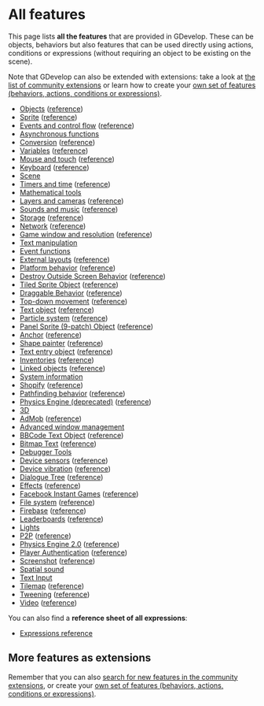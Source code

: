 # All features

This page lists **all the features** that are provided in GDevelop. These can be objects, behaviors but also features that can be used directly using actions, conditions or expressions (without requiring an object to be existing on the scene).

Note that GDevelop can also be extended with extensions: take a look at [the list of community extensions](/gdevelop5/extensions) or learn how to create your [own set of features (behaviors, actions, conditions or expressions)](/gdevelop5/extensions/create).


* [Objects](https://wiki.gdevelop.io/gdevelop5/objects/base_object/events) ([reference](https://wiki.gdevelop.io/gdevelop5/all-features/object/reference))
* [Sprite](https://wiki.gdevelop.io/gdevelop5/objects/sprite) ([reference](https://wiki.gdevelop.io/gdevelop5/all-features/sprite/reference))
* [Events and control flow](https://wiki.gdevelop.io/gdevelop5/all-features/advanced-conditions) ([reference](https://wiki.gdevelop.io/gdevelop5/all-features/common-instructions/reference))
* [Asynchronous functions](https://wiki.gdevelop.io/gdevelop5/all-features/async/reference)
* [Conversion](https://wiki.gdevelop.io/gdevelop5/all-features/common-conversions) ([reference](https://wiki.gdevelop.io/gdevelop5/all-features/common-conversions/reference))
* [Variables](https://wiki.gdevelop.io/gdevelop5/all-features/variables) ([reference](https://wiki.gdevelop.io/gdevelop5/all-features/variables/reference))
* [Mouse and touch](https://wiki.gdevelop.io/gdevelop5/all-features/mouse-touch) ([reference](https://wiki.gdevelop.io/gdevelop5/all-features/mouse-touch/reference))
* [Keyboard](https://wiki.gdevelop.io/gdevelop5/all-features/keyboard) ([reference](https://wiki.gdevelop.io/gdevelop5/all-features/keyboard/reference))
* [Scene](https://wiki.gdevelop.io/gdevelop5/all-features/scene/reference)
* [Timers and time](https://wiki.gdevelop.io/gdevelop5/all-features/timers-and-time) ([reference](https://wiki.gdevelop.io/gdevelop5/all-features/time/reference))
* [Mathematical tools](https://wiki.gdevelop.io/gdevelop5/all-features/mathematical-tools/reference)
* [Layers and cameras](https://wiki.gdevelop.io/gdevelop5/interface/scene-editor/layers-and-cameras) ([reference](https://wiki.gdevelop.io/gdevelop5/all-features/camera/reference))
* [Sounds and music](https://wiki.gdevelop.io/gdevelop5/all-features/audio) ([reference](https://wiki.gdevelop.io/gdevelop5/all-features/audio/reference))
* [Storage](https://wiki.gdevelop.io/gdevelop5/all-features/storage) ([reference](https://wiki.gdevelop.io/gdevelop5/all-features/storage/reference))
* [Network](https://wiki.gdevelop.io/gdevelop5/all-features/network) ([reference](https://wiki.gdevelop.io/gdevelop5/all-features/network/reference))
* [Game window and resolution](https://wiki.gdevelop.io/gdevelop5/all-features/window) ([reference](https://wiki.gdevelop.io/gdevelop5/all-features/window/reference))
* [Text manipulation](https://wiki.gdevelop.io/gdevelop5/all-features/string-instructions/reference)
* [Event functions](https://wiki.gdevelop.io/gdevelop5/all-features/advanced/reference)
* [External layouts](https://wiki.gdevelop.io/gdevelop5/interface/scene-editor/external-layouts) ([reference](https://wiki.gdevelop.io/gdevelop5/all-features/external-layouts/reference))
* [Platform behavior](https://wiki.gdevelop.io/gdevelop5/behaviors/platformer) ([reference](https://wiki.gdevelop.io/gdevelop5/all-features/platform-behavior/reference))
* [Destroy Outside Screen Behavior](https://wiki.gdevelop.io/gdevelop5/behaviors/destroyoutside) ([reference](https://wiki.gdevelop.io/gdevelop5/all-features/destroy-outside-behavior/reference))
* [Tiled Sprite Object](https://wiki.gdevelop.io/gdevelop5/objects/tiled_sprite) ([reference](https://wiki.gdevelop.io/gdevelop5/all-features/tiled-sprite-object/reference))
* [Draggable Behavior](https://wiki.gdevelop.io/gdevelop5/behaviors/draggable) ([reference](https://wiki.gdevelop.io/gdevelop5/all-features/draggable-behavior/reference))
* [Top-down movement](https://wiki.gdevelop.io/gdevelop5/behaviors/topdown) ([reference](https://wiki.gdevelop.io/gdevelop5/all-features/top-down-movement-behavior/reference))
* [Text object](https://wiki.gdevelop.io/gdevelop5/objects/text) ([reference](https://wiki.gdevelop.io/gdevelop5/all-features/text-object/reference))
* [Particle system](https://wiki.gdevelop.io/gdevelop5/objects/particles_emitter) ([reference](https://wiki.gdevelop.io/gdevelop5/all-features/particle-system/reference))
* [Panel Sprite (9-patch) Object](https://wiki.gdevelop.io/gdevelop5/objects/panel_sprite) ([reference](https://wiki.gdevelop.io/gdevelop5/all-features/panel-sprite-object/reference))
* [Anchor](https://wiki.gdevelop.io/gdevelop5/behaviors/anchor) ([reference](https://wiki.gdevelop.io/gdevelop5/all-features/anchor-behavior/reference))
* [Shape painter](https://wiki.gdevelop.io/gdevelop5/objects/shape_painter) ([reference](https://wiki.gdevelop.io/gdevelop5/all-features/primitive-drawing/reference))
* [Text entry object](https://wiki.gdevelop.io/gdevelop5/objects/text_entry) ([reference](https://wiki.gdevelop.io/gdevelop5/all-features/text-entry-object/reference))
* [Inventories](https://wiki.gdevelop.io/gdevelop5/all-features/inventory) ([reference](https://wiki.gdevelop.io/gdevelop5/all-features/inventory/reference))
* [Linked objects](https://wiki.gdevelop.io/gdevelop5/all-features/linked-objects) ([reference](https://wiki.gdevelop.io/gdevelop5/all-features/linked-objects/reference))
* [System information](https://wiki.gdevelop.io/gdevelop5/all-features/system-info/reference)
* [Shopify](https://wiki.gdevelop.io/gdevelop5/all-features/shopify) ([reference](https://wiki.gdevelop.io/gdevelop5/all-features/shopify/reference))
* [Pathfinding behavior](https://wiki.gdevelop.io/gdevelop5/behaviors/pathfinding) ([reference](https://wiki.gdevelop.io/gdevelop5/all-features/pathfinding-behavior/reference))
* [Physics Engine (deprecated)](https://wiki.gdevelop.io/gdevelop5/behaviors/physics) ([reference](https://wiki.gdevelop.io/gdevelop5/all-features/physics-behavior/reference))
* [3D](https://wiki.gdevelop.io/gdevelop5/all-features/scene3d/reference)
* [AdMob](https://wiki.gdevelop.io/gdevelop5/all-features/admob) ([reference](https://wiki.gdevelop.io/gdevelop5/all-features/admob/reference))
* [Advanced window management](https://wiki.gdevelop.io/gdevelop5/all-features/advanced-window/reference)
* [BBCode Text Object](https://wiki.gdevelop.io/gdevelop5/objects/bbtext) ([reference](https://wiki.gdevelop.io/gdevelop5/all-features/bbtext/reference))
* [Bitmap Text](https://wiki.gdevelop.io/gdevelop5/objects/bitmap_text) ([reference](https://wiki.gdevelop.io/gdevelop5/all-features/bitmap-text/reference))
* [Debugger Tools](https://wiki.gdevelop.io/gdevelop5/all-features/debugger-tools/reference)
* [Device sensors](https://wiki.gdevelop.io/gdevelop5/all-features/device-sensors) ([reference](https://wiki.gdevelop.io/gdevelop5/all-features/device-sensors/reference))
* [Device vibration](https://wiki.gdevelop.io/gdevelop5/all-features/device-vibration) ([reference](https://wiki.gdevelop.io/gdevelop5/all-features/device-vibration/reference))
* [Dialogue Tree](https://wiki.gdevelop.io/gdevelop5/all-features/dialogue-tree) ([reference](https://wiki.gdevelop.io/gdevelop5/all-features/dialogue-tree/reference))
* [Effects](https://wiki.gdevelop.io/gdevelop5/interface/scene-editor/layer-effects) ([reference](https://wiki.gdevelop.io/gdevelop5/all-features/effects/reference))
* [Facebook Instant Games](https://wiki.gdevelop.io/gdevelop5/publishing/publishing-to-facebook-instant-games) ([reference](https://wiki.gdevelop.io/gdevelop5/all-features/facebook-instant-games/reference))
* [File system](https://wiki.gdevelop.io/gdevelop5/all-features/filesystem) ([reference](https://wiki.gdevelop.io/gdevelop5/all-features/filesystem/reference))
* [Firebase](https://wiki.gdevelop.io/gdevelop5/all-features/firebase) ([reference](https://wiki.gdevelop.io/gdevelop5/all-features/firebase/reference))
* [Leaderboards](https://wiki.gdevelop.io/gdevelop5/all-features/leaderboards) ([reference](https://wiki.gdevelop.io/gdevelop5/all-features/leaderboards/reference))
* [Lights](https://wiki.gdevelop.io/gdevelop5/all-features/lighting/reference)
* [P2P](https://wiki.gdevelop.io/gdevelop5/all-features/p2p) ([reference](https://wiki.gdevelop.io/gdevelop5/all-features/p2p/reference))
* [Physics Engine 2.0](https://wiki.gdevelop.io/gdevelop5/behaviors/physics2) ([reference](https://wiki.gdevelop.io/gdevelop5/all-features/physics2/reference))
* [Player Authentication](https://wiki.gdevelop.io/gdevelop5/all-features/player-authentication) ([reference](https://wiki.gdevelop.io/gdevelop5/all-features/player-authentication/reference))
* [Screenshot](https://wiki.gdevelop.io/gdevelop5/all-features/screenshot) ([reference](https://wiki.gdevelop.io/gdevelop5/all-features/screenshot/reference))
* [Spatial sound](https://wiki.gdevelop.io/gdevelop5/all-features/spatial-sound/reference)
* [Text Input](https://wiki.gdevelop.io/gdevelop5/all-features/text-input/reference)
* [Tilemap](https://wiki.gdevelop.io/gdevelop5/objects/tilemap) ([reference](https://wiki.gdevelop.io/gdevelop5/all-features/tilemap/reference))
* [Tweening](https://wiki.gdevelop.io/gdevelop5/behaviors/tween) ([reference](https://wiki.gdevelop.io/gdevelop5/all-features/tween/reference))
* [Video](https://wiki.gdevelop.io/gdevelop5/objects/video) ([reference](https://wiki.gdevelop.io/gdevelop5/all-features/video/reference))

You can also find a **reference sheet of all expressions**:

* [Expressions reference](/gdevelop5/all-features/expressions-reference)

## More features as extensions

Remember that you can also [search for new features in the community extensions](/gdevelop5/extensions), or create your [own set of features (behaviors, actions, conditions or expressions)](/gdevelop5/extensions/create).